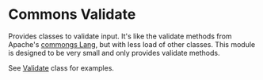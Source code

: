 # Commons Validate

Provides classes to validate input. It's like the validate methods from Apache's
[commongs Lang][commons-lang], but with less load of other classes. This module
is designed to be very small and only provides validate methods.

See [Validate][validate] class for examples.

[commons-lang]: https://commons.apache.org/proper/commons-lang/
[validate]:     apidocs/de/weltraumschaf/commons/validate/Validate.html
